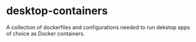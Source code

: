 # desktop-containers
A collection of dockerfiles and configurations needed to run dekstop apps of choice as Docker containers.
